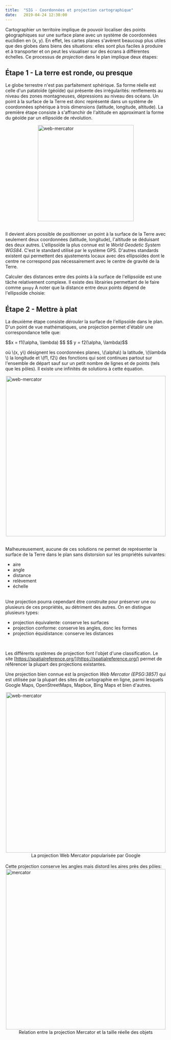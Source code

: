 ```yaml
---
title:  "SIG - Coordonnées et projection cartographique"
date:   2019-04-24 12:38:00
---
```


Cartographier un territoire implique de pouvoir localiser des points géographiques sur une surface plane avec un système de coordonnées euclidien en (x, y). En effet, les cartes planes s'avèrent beaucoup plus utiles que des globes dans biens des situations: elles sont plus faciles à produire et à transporter et on peut les visualiser sur des écrans à différentes échelles. Ce processus de *projection* dans le plan implique deux étapes:

## Étape 1 - La terre est ronde, ou presque

Le globe terrestre n'est pas parfaitement sphérique. Sa forme réelle est celle d'un patatoïde (géoïde) qui présente des irrégularités: renflements au niveau des zones montagneuses, dépressions au niveau des océans. Un point à la surface de la Terre est donc représenté dans un système de coordonnées sphérique à trois dimensions (latitude, longitude, altitude). La première étape consiste à s'affranchir de l'altitude en approximant la forme du géoïde par un ellipsoïde de révolution.

<img src="{{site.url}}/assets/images/sig-coordonnees-projection/ellipsoide.jpeg" alt="web-mercator" style="width:300px;margin:auto;display:block;"/>
<br/>

Il devient alors possible de positionner un point à la surface de la Terre avec seulement deux coordonnées (latitude, longitude), l'altitude se déduisant des deux autres. L'ellipsoïde la plus connue est le *World Geodetic System WGS84*. C'est le standard utilisé par le système GPS. D'autres standards existent qui permettent des ajustements locaux avec des ellipsoïdes dont le centre ne correspond pas nécessairement avec le centre de gravité de la Terre.

Calculer des distances entre des points à la surface de l'ellipsoïde est une tâche relativement complexe. Il existe des librairies permettant de le faire comme `geopy` À noter que la distance entre deux points dépend de l'ellipsoïde choisie:

<code data-gist-id="6b045e76e7e8fa26265004d21cee122d"></code>

## Étape 2 - Mettre à plat

La deuxième étape consiste *dérouler* la surface de l'ellipsoïde dans le plan. D'un point de vue mathématiques, une projection permet d'établir une correspondance telle que:

<p>
$$x = f1(\alpha, \lambda) $$ $$ y = f2(\alpha, \lambda)$$
</p>
<p>
  où \(x, y\)  désignent les coordonnées planes, \(\alpha\) la latitude, \(\lambda \) la longitude et \(f1, f2\) des fonctions qui sont continues partout sur l'ensemble de départ sauf sur un petit nombre de lignes et de points (tels que les pôles). Il existe une infinités de solutions à cette équation.
</p>

<img src="{{site.url}}/assets/images/sig-coordonnees-projection/projection.jpeg" alt="web-mercator" style="width:500px;margin:auto;display:block;"/>
<br/>

Malheureusement, aucune de ces solutions ne permet de représenter la surface de la Terre dans le plan sans distorsion sur les propriétés suivantes:

* aire
* angle
* distance
* relèvement
* échelle

<br/>
Une projection pourra cependant être construite pour préserver une ou plusieurs de ces propriétés, au détriment des autres. On en distingue plusieurs types:

* projection équivalente: conserve les surfaces
* projection conforme: conserve les angles, donc les formes
* projection équidistance: conserve les distances

<br/>


Les différents systèmes de projection font l'objet d'une classification. Le site [https://spatialreference.org/](https://spatialreference.org/) permet de référencer la plupart des projections existantes.

Une projection bien connue est la projection *Web Mercator (EPSG:3857)* qui est utilisée par la plupart des sites de cartographie en ligne, parmi lesquels Google Maps, OpenStreetMaps, Mapbox, Bing Maps et bien d'autres.

<img src="{{site.url}}/assets/images/sig-coordonnees-projection/web-mercator.jpg" alt="web-mercator" style="width:500px;margin:auto;display:block;"/>
<figcaption style="text-align: center">La projection Web Mercator popularisée par Google</figcaption>

<br/>
Cette projection conserve les angles mais distord les aires près des pôles:

<img src="{{site.url}}/assets/images/sig-coordonnees-projection/mercator-distorsion.gif" alt="mercator" style="width:500px;margin:auto;display:block;"/>
<figcaption style="text-align: center">Relation entre la projection Mercator et la taille réelle des objets</figcaption>


